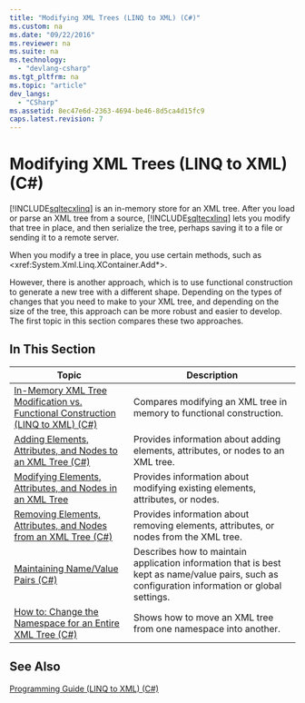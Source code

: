 ```yaml
---
title: "Modifying XML Trees (LINQ to XML) (C#)"
ms.custom: na
ms.date: "09/22/2016"
ms.reviewer: na
ms.suite: na
ms.technology: 
  - "devlang-csharp"
ms.tgt_pltfrm: na
ms.topic: "article"
dev_langs: 
  - "CSharp"
ms.assetid: 8ec47e6d-2363-4694-be46-8d5ca4d15fc9
caps.latest.revision: 7
---
```

# Modifying XML Trees (LINQ to XML) (C#)
[!INCLUDE[sqltecxlinq](../vs140/includes/sqltecxlinq_md.md)] is an in-memory store for an XML tree. After you load or parse an XML tree from a source, [!INCLUDE[sqltecxlinq](../vs140/includes/sqltecxlinq_md.md)] lets you modify that tree in place, and then serialize the tree, perhaps saving it to a file or sending it to a remote server.  
  
 When you modify a tree in place, you use certain methods, such as \<xref:System.Xml.Linq.XContainer.Add*>.  
  
 However, there is another approach, which is to use functional construction to generate a new tree with a different shape. Depending on the types of changes that you need to make to your XML tree, and depending on the size of the tree, this approach can be more robust and easier to develop. The first topic in this section compares these two approaches.  
  
## In This Section  
  
|Topic|Description|  
|-----------|-----------------|  
|[In-Memory XML Tree Modification vs. Functional Construction (LINQ to XML) (C#)](../vs140/in-memory-xml-tree-modification-vs.-functional-construction--linq-to-xml---csharp-.md)|Compares modifying an XML tree in memory to functional construction.|  
|[Adding Elements, Attributes, and Nodes to an XML Tree (C#)](../vs140/adding-elements--attributes--and-nodes-to-an-xml-tree--csharp-.md)|Provides information about adding elements, attributes, or nodes to an XML tree.|  
|[Modifying Elements, Attributes, and Nodes in an XML Tree](../vs140/modifying-elements--attributes--and-nodes-in-an-xml-tree3.md)|Provides information about modifying existing elements, attributes, or nodes.|  
|[Removing Elements, Attributes, and Nodes from an XML Tree (C#)](../vs140/removing-elements--attributes--and-nodes-from-an-xml-tree--csharp-.md)|Provides information about removing elements, attributes, or nodes from the XML tree.|  
|[Maintaining Name/Value Pairs (C#)](../vs140/maintaining-name-value-pairs--csharp-.md)|Describes how to maintain application information that is best kept as name/value pairs, such as configuration information or global settings.|  
|[How to: Change the Namespace for an Entire XML Tree (C#)](../vs140/how-to--change-the-namespace-for-an-entire-xml-tree--csharp-.md)|Shows how to move an XML tree from one namespace into another.|  
  
## See Also  
 [Programming Guide (LINQ to XML) (C#)](../vs140/programming-guide--linq-to-xml---csharp-.md)